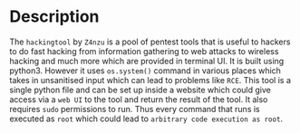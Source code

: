 # Description
The ```hackingtool``` by ```Z4nzu``` is a pool of pentest tools that is useful to hackers to do fast hacking from information gathering to web attacks to wireless hacking and much more which are provided in terminal UI. It is built using python3. However it uses ```os.system()``` command in various places which takes in unsanitised input which can lead to problems like ```RCE```. This tool is a single python file and can be set up inside a website which could give access via a ```web UI``` to the tool and return the result of the tool. It also requires ```sudo``` permissions to run. Thus every command that runs is executed as ```root``` which could lead to ```arbitrary code execution as root```. 
